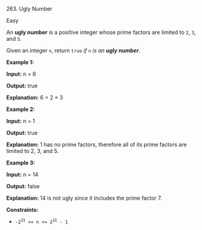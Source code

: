 263\. Ugly Number

Easy

An **ugly number** is a positive integer whose prime factors are limited to `2`, `3`, and `5`.

Given an integer `n`, return `true` _if_ `n` _is an **ugly number**_.

**Example 1:**

**Input:** n = 6

**Output:** true

**Explanation:** 6 = 2 × 3

**Example 2:**

**Input:** n = 1

**Output:** true

**Explanation:** 1 has no prime factors, therefore all of its prime factors are limited to 2, 3, and 5.

**Example 3:**

**Input:** n = 14

**Output:** false

**Explanation:** 14 is not ugly since it includes the prime factor 7.

**Constraints:**

*   <code>-2<sup>31</sup> <= n <= 2<sup>31</sup> - 1</code>